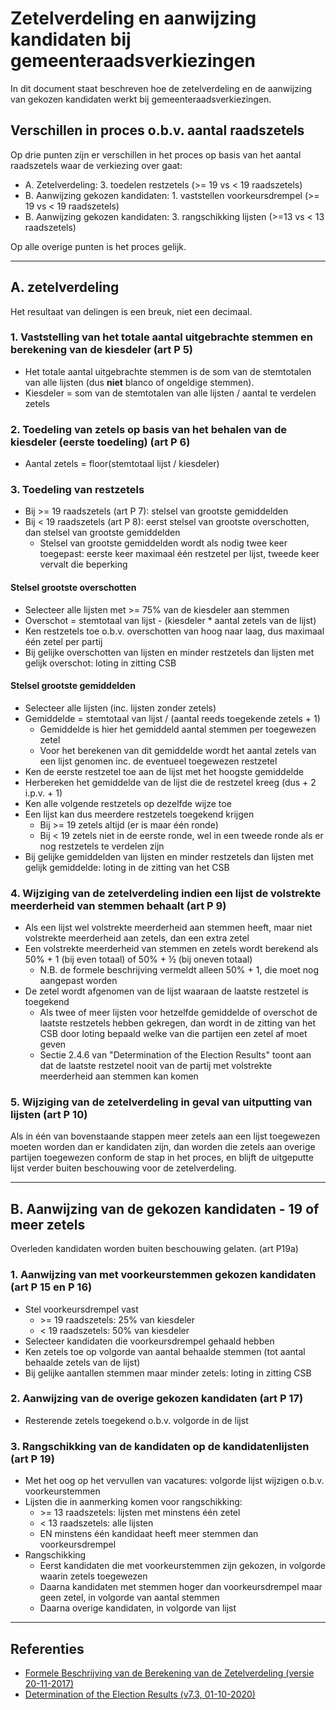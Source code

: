 # Zetelverdeling en aanwijzing kandidaten bij gemeenteraadsverkiezingen

In dit document staat beschreven hoe de zetelverdeling en de aanwijzing van gekozen kandidaten werkt bij gemeenteraadsverkiezingen.

## Verschillen in proces o.b.v. aantal raadszetels

Op drie punten zijn er verschillen in het proces op basis van het aantal raadszetels waar de verkiezing over gaat:

- A. Zetelverdeling: 3. toedelen restzetels (\>= 19 vs < 19 raadszetels)
- B. Aanwijzing gekozen kandidaten: 1. vaststellen voorkeursdrempel (\>= 19 vs < 19 raadszetels)
- B. Aanwijzing gekozen kandidaten: 3. rangschikking lijsten (\>=13 vs < 13 raadszetels)

Op alle overige punten is het proces gelijk.

---

## A. zetelverdeling

Het resultaat van delingen is een breuk, niet een decimaal.

### 1. Vaststelling van het totale aantal uitgebrachte stemmen en berekening van de kiesdeler (art P 5)

- Het totale aantal uitgebrachte stemmen is de som van de stemtotalen van alle lijsten (dus __niet__ blanco of ongeldige stemmen).
- Kiesdeler = som van de stemtotalen van alle lijsten / aantal te verdelen zetels

### 2. Toedeling van zetels op basis van het behalen van de kiesdeler (eerste toedeling) (art P 6)

- Aantal zetels = floor(stemtotaal lijst / kiesdeler)

### 3. Toedeling van restzetels

- Bij \>= 19 raadszetels (art P 7): stelsel van grootste gemiddelden
- Bij < 19 raadszetels (art P 8): eerst stelsel van grootste overschotten, dan stelsel van grootste gemiddelden
  - Stelsel van grootste gemiddelden wordt als nodig twee keer toegepast: eerste keer maximaal één restzetel per lijst, tweede keer vervalt die beperking

#### Stelsel grootste overschotten

- Selecteer alle lijsten met \>= 75% van de kiesdeler aan stemmen
- Overschot = stemtotaal van lijst - (kiesdeler * aantal zetels van de lijst)
- Ken restzetels toe o.b.v. overschotten van hoog naar laag, dus maximaal één zetel per partij
- Bij gelijke overschotten van lijsten en minder restzetels dan lijsten met gelijk overschot: loting in zitting CSB

#### Stelsel grootste gemiddelden

- Selecteer alle lijsten (inc. lijsten zonder zetels)
- Gemiddelde = stemtotaal van lijst / (aantal reeds toegekende zetels + 1)
  - Gemiddelde is hier het gemiddeld aantal stemmen per toegewezen zetel
  - Voor het berekenen van dit gemiddelde wordt het aantal zetels van een lijst genomen inc. de eventueel toegewezen restzetel
- Ken de eerste restzetel toe aan de lijst met het hoogste gemiddelde
- Herbereken het gemiddelde van de lijst die de restzetel kreeg (dus + 2 i.p.v. + 1)
- Ken alle volgende restzetels op dezelfde wijze toe
- Een lijst kan dus meerdere restzetels toegekend krijgen
  - Bij \>= 19 zetels altijd (er is maar één ronde)
  - Bij < 19 zetels niet in de eerste ronde, wel in een tweede ronde als er nog restzetels te verdelen zijn
- Bij gelijke gemiddelden van lijsten en minder restzetels dan lijsten met gelijk gemiddelde: loting in de zitting van het CSB

### 4. Wijziging van de zetelverdeling indien een lijst de volstrekte meerderheid van stemmen behaalt (art P 9)

- Als een lijst wel volstrekte meerderheid aan stemmen heeft, maar niet volstrekte meerderheid aan zetels, dan een extra zetel
- Een volstrekte meerderheid van stemmen en zetels wordt berekend als 50% + 1 (bij even totaal) of 50% + ½ (bij oneven totaal)
  - N.B. de formele beschrijving vermeldt alleen 50% + 1, die moet nog aangepast worden
- De zetel wordt afgenomen van de lijst waaraan de laatste restzetel is toegekend
  - Als twee of meer lijsten voor hetzelfde gemiddelde of overschot de laatste restzetels hebben gekregen, dan wordt in de zitting van het CSB door loting bepaald welke van die partijen een zetel af moet geven
  - Sectie 2.4.6 van "Determination of the Election Results" toont aan dat de laatste restzetel nooit van de partij met volstrekte meerderheid aan stemmen kan komen


### 5. Wijziging van de zetelverdeling in geval van uitputting van lijsten (art P 10)

Als in één van bovenstaande stappen meer zetels aan een lijst toegewezen moeten worden dan er kandidaten zijn, dan worden die zetels aan overige partijen toegewezen conform de stap in het proces, en blijft de uitgeputte lijst verder buiten beschouwing voor de zetelverdeling.

---

## B. Aanwijzing van de gekozen kandidaten - 19 of meer zetels

Overleden kandidaten worden buiten beschouwing gelaten. (art P19a)

### 1. Aanwijzing van met voorkeurstemmen gekozen kandidaten (art P 15 en P 16)

- Stel voorkeursdrempel vast
  - \>= 19 raadszetels: 25% van kiesdeler
  - < 19 raadszetels: 50% van kiesdeler
- Selecteer kandidaten die voorkeursdrempel gehaald hebben
- Ken zetels toe op volgorde van aantal behaalde stemmen (tot aantal behaalde zetels van de lijst)
- Bij gelijke aantallen stemmen maar minder zetels: loting in zitting CSB

### 2. Aanwijzing van de overige gekozen kandidaten (art P 17)

- Resterende zetels toegekend o.b.v. volgorde in de lijst

### 3. Rangschikking van de kandidaten op de kandidatenlijsten (art P 19)

- Met het oog op het vervullen van vacatures: volgorde lijst wijzigen o.b.v. voorkeurstemmen
- Lijsten die in aanmerking komen voor rangschikking:
  - \>= 13 raadszetels: lijsten met minstens één zetel
  - < 13 raadszetels: alle lijsten
  - EN minstens één kandidaat heeft meer stemmen dan voorkeursdrempel
- Rangschikking
  - Eerst kandidaten die met voorkeurstemmen zijn gekozen, in volgorde waarin zetels toegewezen
  - Daarna kandidaten met stemmen hoger dan voorkeursdrempel maar geen zetel, in volgorde van aantal stemmen
  - Daarna overige kandidaten, in volgorde van lijst

---

## Referenties

- [Formele Beschrijving van de Berekening van de Zetelverdeling (versie 20-11-2017)](https://www.kiesraad.nl/adviezen-en-publicaties/formulieren/2016/osv/osv-bestanden/formele-beschrijving-berekening-zetelverdeling)
- [Determination of the Election Results (v7.3, 01-10-2020)](https://www.kiesraad.nl/adviezen-en-publicaties/formulieren/2016/osv/osv-bestanden/determination-of-the-election-result)